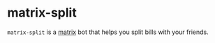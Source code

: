 # matrix-split

`matrix-split` is a [matrix](https://matrix.org/) bot that helps you split bills with your friends.
